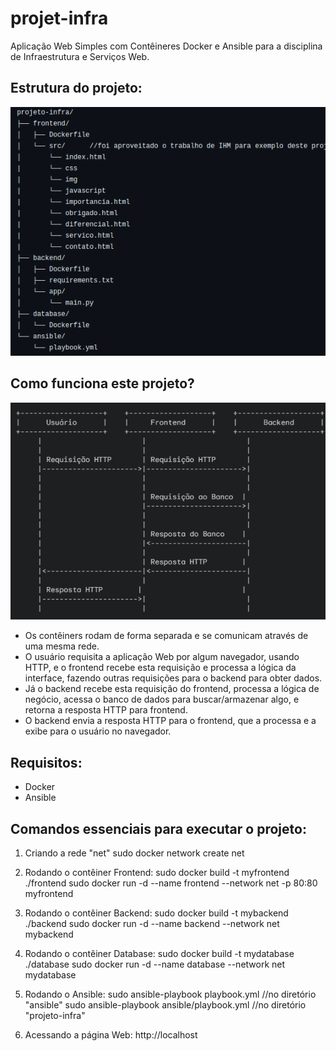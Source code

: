 # projet-infra
Aplicação Web Simples com Contêineres Docker e Ansible para a disciplina de Infraestrutura e Serviços Web.

## Estrutura do projeto:
![](estruturaProj.png)

## Como funciona este projeto?
![Diagrama de requisições](diagramaReq.png)
- Os contêiners rodam de forma separada e se comunicam através de uma mesma rede.
- O usuário requisita a aplicação Web por algum navegador, usando HTTP, e o frontend recebe esta requisição e processa a lógica da interface, fazendo outras requisições para o backend para obter dados.
- Já o backend recebe esta requisição do frontend, processa a lógica de negócio, acessa o banco de dados para buscar/armazenar algo, e retorna a resposta HTTP para frontend.
- O backend envia a resposta HTTP para o frontend, que a processa e a exibe para o usuário no navegador.

## Requisitos:
- Docker
- Ansible

## Comandos essenciais para executar o projeto:
1. Criando a rede "net"
sudo docker network create net

2. Rodando o contêiner Frontend:
sudo docker build -t myfrontend ./frontend
sudo docker run -d --name frontend --network net -p 80:80 myfrontend

3. Rodando o contêiner Backend:
sudo docker build -t mybackend ./backend
sudo docker run -d --name backend --network net mybackend

4. Rodando o contêiner Database:
sudo docker build -t mydatabase ./database
sudo docker run -d --name database --network net mydatabase

5. Rodando o Ansible:
sudo ansible-playbook playbook.yml //no diretório "ansible"
sudo ansible-playbook ansible/playbook.yml //no diretório "projeto-infra"

6. Acessando a página Web:
http://localhost



